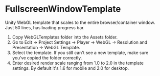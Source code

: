 # FullscreenWindowTemplate    
Unity WebGL template that scales to the entire browser/container window. Just 50 lines, has loading progress bar.  
  
1. Copy WebGLTemplates folder into the Assets folder.  
2. Go to Edit -> Project Settings -> Player -> WebGL -> Resolution and Presentation -> WebGL Template.  
3. Select the template. If you still can't see a new template, make sure you've copied the folder correctly.  
4. Enter desired render scale ranging from 1.0 to 2.0 in the template settings. By default it's 1.6 for mobile and 2.0 for desktop.

